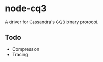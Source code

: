 node-cq3
========

A driver for Cassandra's CQ3 binary protocol.

Todo
----

* Compression
* Tracing
